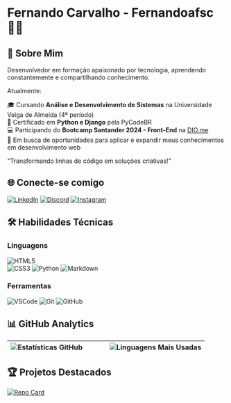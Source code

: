 # Fernando Carvalho - Fernandoafsc 👨‍💻

## 👋 Sobre Mim

Desenvolvedor em formação apaixonado por tecnologia, aprendendo constantemente e compartilhando conhecimento.

Atualmente:

🎓 Cursando **Análise e Desenvolvimento de Sistemas** na Universidade Veiga de Almeida (4º período)  
🐍 Certificado em **Python e Django** pela PyCodeBR  
💻 Participando do **Bootcamp Santander 2024 - Front-End** na [DIO.me](https://www.dio.me/)  
🚀 Em busca de oportunidades para aplicar e expandir meus conhecimentos em desenvolvimento web  

"Transformando linhas de código em soluções criativas!"


## 🌐 Conecte-se comigo
[![LinkedIn](https://img.shields.io/badge/-LinkedIn-0077B5?style=for-the-badge&logo=linkedin&logoColor=white)](https://www.linkedin.com/in/fernando-santos-de-carvalho-4048a4240/)
[![Discord](https://img.shields.io/badge/-Discord-7289DA?style=for-the-badge&logo=discord&logoColor=white)](https://discord.com/channels/@fernandocarvalho_84157/)
[![Instagram](https://img.shields.io/badge/-Instagram-%23E4405F?style=for-the-badge&logo=instagram&logoColor=white)](https://www.instagram.com/fernando.afsc/)


## 🛠 Habilidades Técnicas

### Linguagens
![HTML5](https://img.shields.io/badge/HTML5-E34F26?style=for-the-badge&logo=html5&logoColor=white) 	
![CSS3](https://img.shields.io/badge/CSS3-1572B6?style=for-the-badge&logo=css3&logoColor=white)
![Python](https://img.shields.io/badge/Python-3776AB?style=for-the-badge&logo=python&logoColor=ffdd54)
![Markdown](https://img.shields.io/badge/Markdown-000000?style=for-the-badge&logo=markdown&logoColor=white)

### Ferramentas
![VSCode](https://img.shields.io/badge/VS_Code-007ACC?style=for-the-badge&logo=visual-studio-code&logoColor=white)
![Git](https://img.shields.io/badge/Git-F05032?style=for-the-badge&logo=git&logoColor=white)
![GitHub](https://img.shields.io/badge/GitHub-181717?style=for-the-badge&logo=github&logoColor=white)

## 📊 GitHub Analytics

| ![Estatísticas GitHub](https://github-readme-stats.vercel.app/api?username=Fernandoafsc&theme=transparent&bg_color=000&border_color=30A3DC&show_icons=true&icon_color=30A3DC&text_color=FFF&hide_title=true&hide=stars&include_all_commits=true) | &nbsp; | &nbsp; &nbsp; &nbsp; ![Linguagens Mais Usadas](https://github-readme-stats-git-masterrstaa-rickstaa.vercel.app/api/top-langs/?username=Fernandoafsc&layout=compact&bg_color=000&border_color=30A3DC&title_color=E94D5F&text_color=FFF) |
|---------------------------------------------------------------------------------------------------------------------------------------------------------------------------------------|--------|-----------------------------------------------------------------------------------------------------------------------------------------------------------|


## 🏆 Projetos Destacados
[![Repo Card](https://github-readme-stats.vercel.app/api/pin/?username=Fernandoafsc&repo=dio-lab-open-source-Fernandoafsc&bg_color=000&border_color=30A3DC&show_icons=true&icon_color=30A3DC&title_color=E94D5F&text_color=FFF)](https://github.com/Fernandoafsc/dio-lab-open-source-Fernandoafsc)

